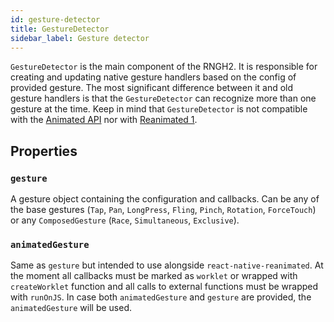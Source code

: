 ```yaml
---
id: gesture-detector
title: GestureDetector
sidebar_label: Gesture detector
---
```


`GestureDetector` is the main component of the RNGH2. It is responsible for creating and updating native gesture handlers based on the config of provided gesture. The most significant difference between it and old gesture handlers is that the `GestureDetector` can recognize more than one gesture at the time. Keep in mind that `GestureDetector` is not compatible with the [Animated API](https://reactnative.dev/docs/animated) nor with [Reanimated 1](https://docs.swmansion.com/react-native-reanimated/docs/1.x.x/).

## Properties

### `gesture`

A gesture object containing the configuration and callbacks. Can be any of the base gestures (`Tap`, `Pan`, `LongPress`, `Fling`, `Pinch`, `Rotation`, `ForceTouch`) or any `ComposedGesture` (`Race`, `Simultaneous`, `Exclusive`).

### `animatedGesture`

Same as `gesture` but intended to use alongside `react-native-reanimated`. At the moment all callbacks must be marked as `worklet` or wrapped with `createWorklet` function and all calls to external functions must be wrapped with `runOnJS`. In case both `animatedGesture` and `gesture` are provided, the `animatedGesture` will be used.
